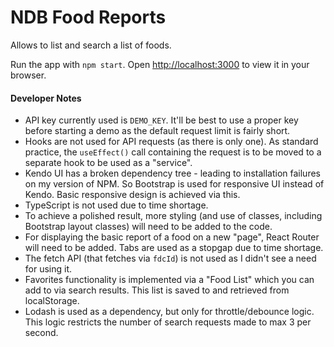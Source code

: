 # NDB Food Reports

Allows to list and search a list of foods.

Run the app with `npm start`.
Open [http://localhost:3000](http://localhost:3000) to view it in your browser.

#### Developer Notes
* API key currently used is `DEMO_KEY`. It'll be best to use a proper key before starting a demo as the default request limit is fairly short.
* Hooks are not used for API requests (as there is only one). As standard practice, the `useEffect()` call containing the request is to be moved to a separate hook to be used as a "service".
* Kendo UI has a broken dependency tree - leading to installation failures on my version of NPM. So Bootstrap is used for responsive UI instead of Kendo. Basic responsive design is achieved via this.
* TypeScript is not used due to time shortage.
* To achieve a polished result, more styling (and use of classes, including Bootstrap layout classes) will need to be added to the code.
* For displaying the basic report of a food on a new "page", React Router will need to be added. Tabs are used as a stopgap due to time shortage.
* The fetch API (that fetches via `fdcId`) is not used as I didn't see a need for using it.
* Favorites functionality is implemented via a "Food List" which you can add to via search results. This list is saved to and retrieved from localStorage.
* Lodash is used as a dependency, but only for throttle/debounce logic. This logic restricts the number of search requests made to max 3 per second.
